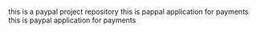 this is a paypal project repository
this is pappal application for payments
this is paypal application for payments
